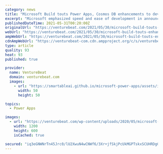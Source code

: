```yaml
---
category: news
title: "Microsoft Build touts Power Apps, Cosmos DB enhancements to develop code faster"
excerpt: "Microsoft emphasized speed and ease of development in announcements for Power Apps, Power BI, and Cosmos DB at Microsoft Build."
publishedDateTime: 2021-05-31T00:20:00Z
originalUrl: "https://venturebeat.com/2021/05/30/microsoft-build-touts-enhancements-to-power-apps-cosmos-db-to-develop-code-faster/"
webUrl: "https://venturebeat.com/2021/05/30/microsoft-build-touts-enhancements-to-power-apps-cosmos-db-to-develop-code-faster/"
ampWebUrl: "https://venturebeat.com/2021/05/30/microsoft-build-touts-enhancements-to-power-apps-cosmos-db-to-develop-code-faster/amp/"
cdnAmpWebUrl: "https://venturebeat-com.cdn.ampproject.org/c/s/venturebeat.com/2021/05/30/microsoft-build-touts-enhancements-to-power-apps-cosmos-db-to-develop-code-faster/amp/"
type: article
quality: 93
heat: 93
published: true

provider:
  name: VentureBeat
  domain: venturebeat.com
  images:
    - url: "https://smartableai.github.io/microsoft-power-apps/assets/images/organizations/venturebeat.com-50x50.jpg"
      width: 50
      height: 50

topics:
  - Power Apps

images:
  - url: "https://venturebeat.com/wp-content/uploads/2020/05/microsoft-build-2020.png?w=1200&strip=all"
    width: 1200
    height: 600
    isCached: true

secured: "iq3eGNWNrTn45Jrc0/lU2XwuN4wCNWf6/3Xr+jfSkjPcUkMGPTskxSCUHRDgG3HRoljlhcTGrl1g6RvU1Ug2UjRiO3OPrB+LKqBVFixX+7ZMxV28G1k0KgDi+dXeJueb9laWwH4MF2Cp654+3dL3X/F4KjcHGEpIu5yXVbcijLAa10ftzjzJxyIuv6VTCcWvpENtLH+lItjOAzxvpxxBIJdVmOxJP4uOilaYZm6OJrxHqm54ZEJU/Tf45DUBkKkpqT2m2OPXyqp7vQFMQHh3Z5IgQqGB9HlbxVt78EsDJlzXignh7KJ4xjBLwS51oEb8PJJJ5XO41sNfcZcwV08haQhbnMcBscULdS/etRIf93o=;EGNqnXN0u+gKmz2Qnv+wNQ=="
---
```


